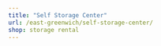 ```yaml
---
title: "Self Storage Center"
url: /east-greenwich/self-storage-center/
shop: storage rental
---
```

